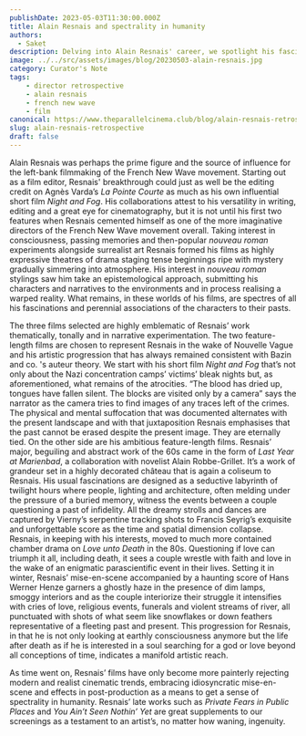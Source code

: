 ```yaml
---
publishDate: 2023-05-03T11:30:00.000Z
title: Alain Resnais and spectrality in humanity
authors:
  - Saket
description: Delving into Alain Resnais' career, we spotlight his fascination with consciousness and memory, showcasing his unique narrative style and experimental films.
image: ../../src/assets/images/blog/20230503-alain-resnais.jpg
category: Curator's Note
tags:
    - director retrospective
    - alain resnais
    - french new wave
    - film
canonical: https://www.theparallelcinema.club/blog/alain-resnais-retrospective
slug: alain-resnais-retrospective
draft: false
---
```


Alain Resnais was perhaps the prime figure and the source of influence for the left-bank filmmaking of the French New Wave movement. Starting out as a film editor, Resnais' breakthrough could just as well be the editing credit on Agnès Varda’s *La Pointe Courte* as much as his own influential short film *Night and Fog*. His collaborations attest to his versatility in writing, editing and a great eye for cinematography, but it is not until his first two features when Resnais cemented himself as one of the more imaginative directors of the French New Wave movement overall. Taking interest in consciousness, passing memories and then-popular *nouveau roman* experiments alongside surrealist art Resnais formed his films as highly expressive theatres of drama staging tense beginnings ripe with mystery gradually simmering into atmosphere. His interest in *nouveau roman* stylings saw him take an epistemological approach, submitting his characters and narratives to the environments and in process realising a warped reality. What remains, in these worlds of his films, are spectres of all his fascinations and perennial associations of the characters to their pasts.

The three films selected are highly emblematic of Resnais’ work thematically, tonally and in narrative experimentation. The two feature-length films are chosen to represent Resnais in the wake of Nouvelle Vague and his artistic progression that has always remained consistent with Bazin and co. 's auteur theory. We start with his short film *Night and Fog* that’s not only about the Nazi concentration camps’ victims’ bleak nights but, as aforementioned, what remains of the atrocities. “The blood has dried up, tongues have fallen silent. The blocks are visited only by a camera” says the narrator as the camera tries to find images of any traces left of the crimes. The physical and mental suffocation that was documented alternates with the present landscape and with that juxtaposition Resnais emphasises that the past cannot be erased despite the present image. They are eternally tied. On the other side are his ambitious feature-length films. Resnais’ major, beguiling and abstract work of the 60s came in the form of *Last Year at Marienbad*, a collaboration with novelist Alain Robbe-Grillet. It’s a work of grandeur set in a highly decorated château that is again a coliseum to Resnais. His usual fascinations are designed as a seductive labyrinth of twilight hours where people, lighting and architecture, often melding under the pressure of a buried memory, witness the events between a couple questioning a past of infidelity. All the dreamy strolls and dances are captured by Vierny’s serpentine tracking shots to Francis Seyrig’s exquisite and unforgettable score as the time and spatial dimension collapse. Resnais, in keeping with his interests, moved to much more contained chamber drama on *Love unto Death* in the 80s. Questioning if love can triumph it all, including death, it sees a couple wrestle with faith and love in the wake of an enigmatic parascientific event in their lives. Setting it in winter, Resnais’ mise-en-scene accompanied by a haunting score of Hans Werner Henze garners a ghostly haze in the presence of dim lamps, smoggy interiors and as the couple interiorize their struggle it intensifies with cries of love, religious events, funerals and violent streams of river, all punctuated with shots of what seem like snowflakes or down feathers representative of a fleeting past and present. This progression for Resnais, in that he is not only looking at earthly consciousness anymore but the life after death as if he is interested in a soul searching for a god or love beyond all conceptions of time, indicates a manifold artistic reach.

As time went on, Resnais’ films have only become more painterly rejecting modern and realist cinematic trends, embracing idiosyncratic mise-en-scene and effects in post-production as a means to get a sense of spectrality in humanity. Resnais’ late works such as *Private Fears in Public Places* and *You Ain’t Seen Nothin’ Yet* are great supplements to our screenings as a testament to an artist’s, no matter how waning, ingenuity.
